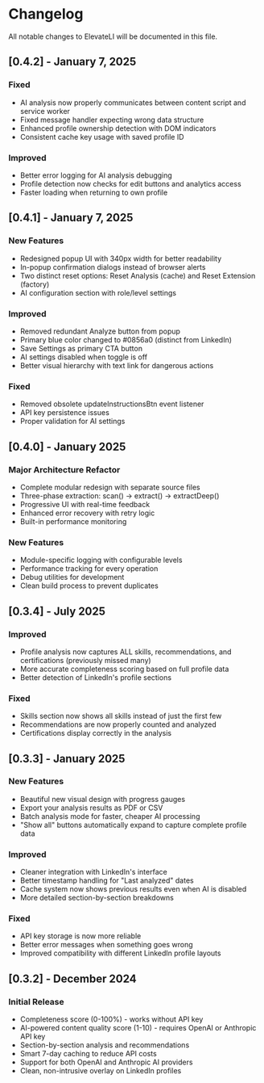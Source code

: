 # Changelog

All notable changes to ElevateLI will be documented in this file.

## [0.4.2] - January 7, 2025

### Fixed
- AI analysis now properly communicates between content script and service worker
- Fixed message handler expecting wrong data structure
- Enhanced profile ownership detection with DOM indicators
- Consistent cache key usage with saved profile ID

### Improved
- Better error logging for AI analysis debugging
- Profile detection now checks for edit buttons and analytics access
- Faster loading when returning to own profile

## [0.4.1] - January 7, 2025

### New Features
- Redesigned popup UI with 340px width for better readability
- In-popup confirmation dialogs instead of browser alerts
- Two distinct reset options: Reset Analysis (cache) and Reset Extension (factory)
- AI configuration section with role/level settings

### Improved
- Removed redundant Analyze button from popup
- Primary blue color changed to #0856a0 (distinct from LinkedIn)
- Save Settings as primary CTA button
- AI settings disabled when toggle is off
- Better visual hierarchy with text link for dangerous actions

### Fixed
- Removed obsolete updateInstructionsBtn event listener
- API key persistence issues
- Proper validation for AI settings

## [0.4.0] - January 2025

### Major Architecture Refactor
- Complete modular redesign with separate source files
- Three-phase extraction: scan() → extract() → extractDeep()
- Progressive UI with real-time feedback
- Enhanced error recovery with retry logic
- Built-in performance monitoring

### New Features
- Module-specific logging with configurable levels
- Performance tracking for every operation
- Debug utilities for development
- Clean build process to prevent duplicates

## [0.3.4] - July 2025

### Improved
- Profile analysis now captures ALL skills, recommendations, and certifications (previously missed many)
- More accurate completeness scoring based on full profile data
- Better detection of LinkedIn's profile sections

### Fixed
- Skills section now shows all skills instead of just the first few
- Recommendations are now properly counted and analyzed
- Certifications display correctly in the analysis

## [0.3.3] - January 2025

### New Features
- Beautiful new visual design with progress gauges
- Export your analysis results as PDF or CSV
- Batch analysis mode for faster, cheaper AI processing
- "Show all" buttons automatically expand to capture complete profile data

### Improved
- Cleaner integration with LinkedIn's interface
- Better timestamp handling for "Last analyzed" dates
- Cache system now shows previous results even when AI is disabled
- More detailed section-by-section breakdowns

### Fixed
- API key storage is now more reliable
- Better error messages when something goes wrong
- Improved compatibility with different LinkedIn profile layouts

## [0.3.2] - December 2024

### Initial Release
- Completeness score (0-100%) - works without API key
- AI-powered content quality score (1-10) - requires OpenAI or Anthropic API key
- Section-by-section analysis and recommendations
- Smart 7-day caching to reduce API costs
- Support for both OpenAI and Anthropic AI providers
- Clean, non-intrusive overlay on LinkedIn profiles